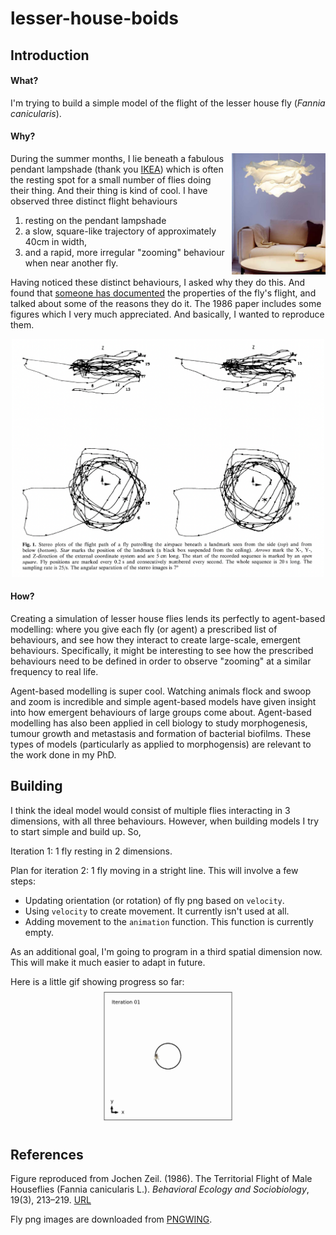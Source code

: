 # lesser-house-boids

## Introduction

#### What?
I'm trying to build a simple model of the flight of the lesser house fly (_Fannia canicularis_).

#### Why?

<img align="right" src="pendant.jpg" width="150px">
<p>During the summer months, I lie beneath a fabulous pendant lampshade (thank you <a href="https://www.ikea.com/gb/en/p/krusning-pendant-lamp-shade-white-50259921/">IKEA</a>) which is often the resting spot for a small number of flies doing their thing. And their thing is kind of cool. I have observed three distinct flight behaviours
	<ol>
		<li>resting on the pendant lampshade</li>
		<li>a slow, square-like trajectory of approximately 40cm in width,</li>
			<li>and a rapid, more irregular "zooming" behaviour when near another fly.</li>
	</ol>
</p>
<p>Having noticed these distinct behaviours, I asked why they do this. And found that <a href="https://www.jstor.org/stable/4599948">someone has documented</a> the properties of the fly's flight, and talked about some of the reasons they do it. The 1986 paper includes some figures which I very much appreciated. And basically, I wanted to reproduce them.</p>
<p align="center">
	<img src="Fig1_caption.png" width="500px">
</p>

#### How?

Creating a simulation of lesser house flies lends its perfectly to agent-based modelling: where you give each fly (or agent) a prescribed list of behaviours, and see how they interact to create large-scale, emergent behaviours. Specifically, it might be interesting to see how the prescribed behaviours need to be defined in order to observe "zooming" at a similar frequency to real life.

Agent-based modelling is super cool. Watching animals flock and swoop and zoom is incredible and simple agent-based models have given insight into how emergent behaviours of large groups come about. Agent-based modelling has also been applied in cell biology to study morphogenesis, tumour growth and metastasis and formation of bacterial biofilms. These types of models (particularly as applied to morphogensis) are relevant to the work done in my PhD.

## Building

I think the ideal model would consist of multiple flies interacting in 3 dimensions, with all three behaviours. However, when building models I try to start simple and build up. So,

Iteration 1: 1 fly resting in 2 dimensions.

Plan for iteration 2: 1 fly moving in a stright line. This will involve a few steps:
- Updating orientation (or rotation) of fly png based on `velocity`.
- Using `velocity` to create movement. It currently isn't used at all.
- Adding movement to the `animation` function. This function is currently empty.

As an additional goal, I'm going to program in a third spatial dimension now. This will make it much easier to adapt in future.

Here is a little gif showing progress so far:
![Progress](progress.gif)


## References

Figure reproduced from 
Jochen Zeil. (1986). The Territorial Flight of Male Houseflies (Fannia canicularis L.). _Behavioral Ecology and Sociobiology_, 19(3), 213–219. [URL](http://www.jstor.org/stable/4599948)

Fly png images are downloaded from [PNGWING](https://www.pngwing.com/).


